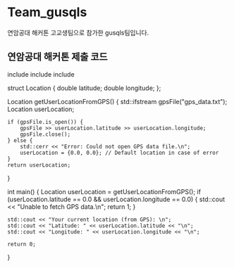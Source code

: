 # Team_gusqls
연암공대 해커톤 고교생팀으로 참가한 gusqls팀입니다.

## 연암공대 해커톤 제출 코드

include <iostream>
include <fstream>
include <string>

struct Location {
    double latitude;
    double longitude;
};

Location getUserLocationFromGPS() {
    std::ifstream gpsFile("gps_data.txt");
    Location userLocation;

    if (gpsFile.is_open()) {
        gpsFile >> userLocation.latitude >> userLocation.longitude;
        gpsFile.close();
    } else {
        std::cerr << "Error: Could not open GPS data file.\n";
        userLocation = {0.0, 0.0}; // Default location in case of error
    }
    return userLocation;
}

int main() {
    Location userLocation = getUserLocationFromGPS();
    if (userLocation.latitude == 0.0 && userLocation.longitude == 0.0) {
        std::cout << "Unable to fetch GPS data.\n";
        return 1;
    }

    std::cout << "Your current location (from GPS): \n";
    std::cout << "Latitude: " << userLocation.latitude << "\n";
    std::cout << "Longitude: " << userLocation.longitude << "\n";
    
    return 0;
}

